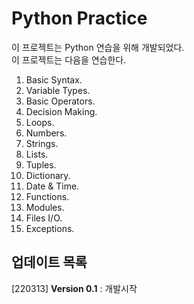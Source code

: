 # Python Practice

이 프로젝트는 Python 연습을 위해 개발되었다.  
이 프로젝트는 다음을 연습한다.  
1. Basic Syntax.   
2. Variable Types.   
3. Basic Operators.   
4. Decision Making.  
5. Loops.   
6. Numbers.   
7. Strings.   
8. Lists.   
9. Tuples.   
10. Dictionary.   
11. Date & Time.   
12. Functions.   
13. Modules.   
14. Files I/O.   
15. Exceptions.    

## 업데이트 목록   
[220313] **Version 0.1** : 개발시작   
